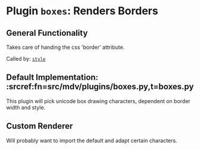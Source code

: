 # Plugin `boxes`: Renders Borders

## General Functionality

Takes care of handing the css 'border' attribute.

Called by: [`style`](./style.md)

## Default Implementation: :srcref:fn=src/mdv/plugins/boxes.py,t=boxes.py

This plugin will pick unicode box drawing characters, dependent on border width and style.


## Custom Renderer

Will probably want to import the default and adapt certain characters.
